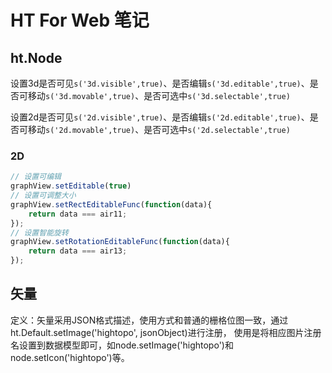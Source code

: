 # HT For Web 笔记

## ht.Node

设置3d是否可见`s('3d.visible',true)`、是否编辑`s('3d.editable',true)`、是否可移动`s('3d.movable',true)`、是否可选中`s('3d.selectable',true)`

设置2d是否可见`s('2d.visible',true)`、是否编辑`s('2d.editable',true)`、是否可移动`s('2d.movable',true)`、是否可选中`s('2d.selectable',true)`

### 2D

~~~ js
// 设置可编辑
graphView.setEditable(true)
// 设置可调整大小
graphView.setRectEditableFunc(function(data){
    return data === air11;
});
// 设置智能旋转
graphView.setRotationEditableFunc(function(data){
    return data === air13;
});
~~~

## 矢量

定义：矢量采用JSON格式描述，使用方式和普通的栅格位图一致，通过ht.Default.setImage('hightopo', jsonObject)进行注册， 使用是将相应图片注册名设置到数据模型即可，如node.setImage('hightopo')和node.setIcon('hightopo')等。